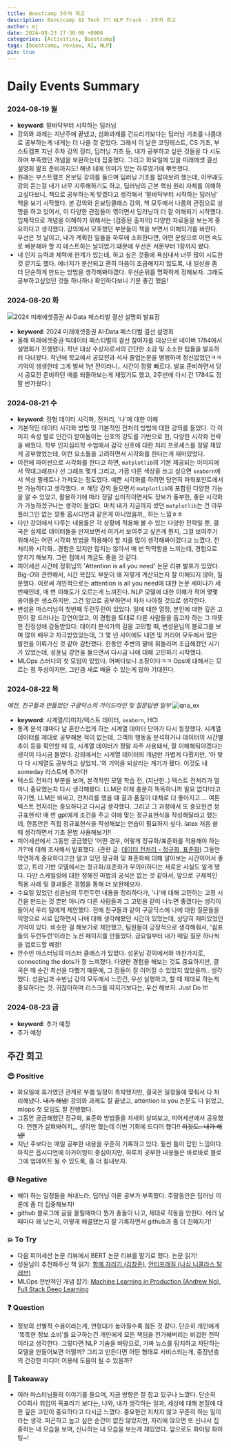 ```yaml
---
title: Boostcamp 3주차 회고
description: Boostcamp AI Tech 7기 NLP Track - 3주차 회고
author: mj
date: 2024-08-23 17:30:00 +0900
categories: [Activities, Boostcamp]
tags: [boostcamp, review, AI, NLP]
pin: true
---
```

# Daily Events Summary

### 2024-08-19 월
- **keyword**: 밑바닥부터 시작하는 딥러닝
- 강의와 과제는 지난주에 끝냈고, 심화과제를 건드리기보다는 딥러닝 기초를 나름대로 공부하는게 내게는 더 나을 것 같았다. 그래서 이 날은 코딩테스트, CS 기초, 부스트캠프 지난 주차 강의 정리, 딥러닝 기초 등, 내가 공부하고 싶은 것들을 다 시도하며 부족했던 개념을 보완하는데 집중했다. 그리고 화요일에 있을 미래에셋 결선 설명회 발표 준비까지도! 해낸 데에 의미가 있는 하루였기에 뿌듯했다. 
- 원래는 부스트캠프 온보딩 강의를 들으며 딥러닝 기초를 잡아보려 했는데, 아무래도 강의 듣는걸 내가 너무 지루해하기도 하고, 딥러닝의 근본 핵심 원리 자체를 이해하고싶다보니, 책으로 공부하는게 맞겠다고 생각해서 '밑바닥부터 시작하는 딥러닝' 책을 보기 시작했다. 본 강의와 온보딩클래스 강의, 책 모두에서 나름의 관점으로 설명을 하고 있어서, 이 다양한 관점들이 엮이면서 딥러닝이 더 잘 이해되기 시작했다. 입체적으로 개념을 이해하기 위해서는 (검증된 출처의) 다양한 자료들을 보는게 중요하다고 생각했다. 강의에서 모호했던 부분들이 책을 보면서 이해되기를 바란다. 우선은 첫 날이고, 내가 계획한 일들을 하루에 소화한다면, 어떤 분량으로 어떤 속도로 배분해야 할 지 테스트하는 날이었기 떄문에 우선은 서문부터 1장까지 봤다.
- 내 인지 능력과 체력에 한계가 있는데, 하고 싶은 것들에 욕심내서 너무 많이 시도한 것 같기도 했다. 에너지가 분산되고 괜히 마음이 조급해지지 않도록, 내 일상을 좀 더 단순하게 만드는 방법을 생각해봐야겠다. 우선순위를 명확하게 정해보자. 그래도 공부하고싶었던 것들 하나하나 확인하다보니 기분 좋긴 했음! 

### 2024-08-20 화
![2024 미래에셋증권 AI·Data 페스티벌 결선 설명회 발표장](/assets/img/2024miraeasset2.jpeg)
- **keyword**: 2024 미래에셋증권 AI·Data 페스티벌 결선 설명회
- 올해 미래에셋증권 빅데이터 페스티벌의 결선 참여자를 대상으로 네이버 1784에서 설명회가 진행됐다. 작년 대상 수상자로서의 간단한 소감 및 소소한 팁들을 발표하러 다녀왔다. 작년에 학교에서 공모전과 석사 졸업논문을 병행하며 정신없었던ㅋㅋ 기억이 생생한데 그게 벌써 1년 전이라니.. 시간이 정말 빠르다. 발표 준비하면서 당시 공모전 준비하던 때를 되돌아보는게 재밌기도 했고, 2주만에 다시 간 1784도 정말 반가웠다:)

### 2024-08-21 수
- **keyword**: 정형 데이터 시각화, 전처리, '나'에 대한 이해
- 기본적인 데이터 시각화 방법 및 기본적인 전처리 방법에 대한 강의를 들었다. 각 이미지 속성 별로 인간이 받아들이는 신호의 강도를 기반으로 한, 다양한 시각화 전략을 배웠다. 학부 인지심리학 수업에서 감각 신호에 대한 처리 프로세스를 정말 재밌게 공부했었는데, 이런 요소들을 고려하면서 시각화를 한다는게 재미있었다.
- 이전에 파이썬으로 시각화를 한다고 하면,  `matplotlib`의 기본 제공되는 이미지에서 막대그래프나 선 그래프 몇개 그리고, 가끔 다른 색상을 쓰고 싶으면 `seaborn`에서 색상 팔레트나 가져오는 정도였다. 예쁜 시각화를 하려면 당연히 파워포인트에서만 가능하다고 생각했다..ㅎ 해당 강의 들으면서 `matplotlib`에 포함된 다양한 기능을 알 수 있었고, 활용하기에 따라 정말 심미적이면서도 정보가 풍부한, 좋은 시각화가 가능하겠구나는 생각이 들었다. 마치 내가 지금까지 썼던 `matplotlib`는 건 아무 플러그인 없는 깡통 옵시디언과 같은게 아니었을까,, 하는 느낌ㅎㅎ
- 다만 강의에서 다루는 내용들은 각 상황에 적용해 볼 수 있는 다양한 전략일 뿐, 결국은 실제로 데이터들을 만져보면서 여기서 보여주고 싶은게 뭔지, 그걸 보여주기 위해서는 어떤 시각화 방법을 적용해야 할 지를 많이 생각해봐야겠다고 느꼈다. 전처리와 시각화.. 경험은 있지만 많지는 않아서 매 번 막막함을 느끼는데, 경험으로 양치기 해보자. 그런 점에서 캐글도 좋을 것 같다.
- 피어세션 시간에 정휘님의 'Attention is all you need' 논문 리뷰 발표가 있었다. Big-$O$와 관련해서, 시간 복잡도 부분이 왜 저렇게 계산되는지 잘 이해되지 않아, 질문했다. 이로써 개인적으로는 attention is all you need에 대한 논문 세미나가 세번째인데, 매 번 이해도가 오르는게 느껴진다. NLP 모델에 대한 이해가 적어 몇몇 용어들은 생소하지만, 그건 앞으로 공부하면서 차차 나아질 것으로 생각한다.
- 변성윤 마스터님의 첫번째 두런두런이 있었다. 일에 대한 열정, 본인에 대한 깊은 고민이 잘 드러나는 강연이었고, 이 경험을 토대로 다른 사람들을 돕고자 하는 그 따뜻한 진정성에 감동받았다. 데이터 분석가의 길을 고민할 때, 변성윤님의 블로그를 보며 많이 배우고 자극받았었는데, 그 몇 년 사이에도 내면 및 커리어 모두에서 많은 발전을 이뤄가신 것 같아 감탄했다. 한동안 주변의 말에 휘둘리며 조급해졌던 시기가 있었는데, 성윤님 강연을 들으면서 다시금 나에 대해 고민하기 시작했다.
- MLOps 스터디의 첫 모임이 있었다. 어쩌다보니 조장이다ㅋㅋ Ops에 대해서는 모르는 점 투성이지만, 그만큼 새로 배울 수 있는게 많아 기대된다.

### 2024-08-22 목
_예전, 친구들과 만들었던 구글닥스의 가이드라인 및 질문답변 일부_
![qna_ex](/assets/img/qna_ex.png)
- **keyword**: 시계열/이미지/텍스트 데이터, `seaborn`, HCI
- 통계 분석 떄마다 날 혼란스럽게 하는 시계열 데이터 단어가 다시 등장했다. 시계열 데이터를 제대로 공부해본 적이 없는데, 고객의 행동을 분석하거나 데이터의 시간별 추이 등을 확인할 때 등, 시계열 데이터가 정말 자주 사용돼서, 잘 이해해둬야겠다는 생각이 다시금 들었다. 강의에서는 시계열 데이터의 개념만 가볍게 다뤘지만, '아 맞다 다 시계열도 공부하고 싶었지..'의 기억을 되살리는 계기가 됐다. 이것도 내 someday 리스트에 추가다!
- 텍스트 전처리 부분을 보며, 본격적인 모델 학습 전, (지난한..) 텍스트 전처리가 얼마나 중요했는지 다시 생각해봤다. LLM은 이제 충분히 똑똑하니까 필요 없다!라고 하기엔, LLM은 비싸고, 전처리를 했을 떄 결과 품질이 대체로 더 좋아지고.... 여튼 텍스트 전처리는 중요하다고 다시금 생각했다. 그리고 그 과정에서 또 중요한건 정규표현식! 매 번 gpt에게 조건을 주고 이에 맞는 정규표현식을 작성해달라고 했는데, 한동안은 직접 정규표현식을 작성해보는 연습이 필요하지 싶다. latex 처음 쓸 때 생각하면서 기초 문법 사용해보기!!
- 피어세션에서 그동안 궁금했던 '어떤 경우, 어떻게 정규화/표준화를 적용해야 하는가?'에 대해 조사해서 발표했다. (관련 글: [데이터 전처리 - 정규화, 표준화](https://minjijeong98.github.io/posts/normalization-and-standardization/)) 그동안 막연하게 중요하다고만 알고 있던 정규화 및 표준화에 대해 알아보는 시간이어서 좋았고, 트리 기반 모델에서는 정규화/표준화가 무의미하다는 새로운 사실도 알게 됐다. 다만 스케일링에 대한 정해진 마법의 공식은 없는 것 같아서, 앞으로 구체적인 적용 사례 및 결과들은 경험을 통해 더 보완해보자.
- 수요일 있었던 성윤님의 두런두런 내용을 정리하다가, '나'에 대해 고민하는 고정 시간을 만드는 것 뿐만 아니라 다른 사람들과 그 고민을 같이 나누면 좋겠다는 생각이 들어서 우리 팀에게 제안했다. 전에 친구들과 같이 구글닥스에 나에 대한 질문들을 익명으로 서로 답하면서 나에 대해 생각해봤던 시간이 있었는데, 상당히 재미있었던 기억이 있다. 비슷한 걸 해보기로 제안했고, 팀원들이 긍정적으로 생각해줘서, '쉼표들의 두런두런'이라는 노션 페이지를 만들었다. 금요일부터 내가 매일 질문 하나씩을 업로드할 예정!
- 안수빈 마스터님의 마스터 클래스가 있었다. 성윤님 강의에서와 마찬가지로, connecting the dots가 잘 느껴졌다. 다양한 경험을 해보는 것도 중요하지만, 결국은 매 순간 최선을 다했기 떄문에, 그 점들이 잘 이어질 수 있었지 않았을까.. 생각했다. 성윤님과 수빈님 강의 모두에서 느낀건, 우선 실행하고, 할 때 제대로 하는게 중요하다는 것. 귀찮아하며 리스크를 따지기보다는, 우선 해보자. Just Do It!

### 2024-08-23 금
- **keyword**: 추가 예정
- 추가 예정


## 주간 회고

### 😍 Positive
- 화요일에 휴가였던 관계로 부캠 일정이 촉박했지만, 결국은 일정들에 맞춰서 다 처리해냈다. ~~내가 해냄!~~ 강의와 과제도 잘 끝냈고, attention is you 논문도 다 읽었고, mlops 첫 모임도 잘 진행했다.
- 그동안 궁금해했던 정규화, 표준화 방법들을 자세히 살펴보고, 피어세션에서 공유했다. 언젠가 살펴봐야지,,, 생각만 했는데 이번 기회에 드디어 했다!! ~~이것도.. 내가 해냄!~~
- 지난 주보다는 매일 공부한 내용을 꾸준히 기록하고 있다. 훨씬 틀이 잡힌 느낌이다. 아직은 옵시디언에 아카이빙이 중심이지만, 하루치 공부한 내용들은 바로바로 블로그에 업데이트 될 수 있도록, 좀 더 힘내보자.

### 😅 Negative
- 해야 하는 일정들을 쳐내느라, 딥러닝 이론 공부가 부족했다. 주말동안은 딥러닝 이론에 좀 더 집중해보자!
- github 블로그에 글을 올릴때마다 뭔가 충돌이 나고, 제대로 작동을 안한다. 에러 날때마다 왜 났는지, 어떻게 해결했는지 잘 기록하면서 github과 좀 더 친해지기!

### 💥 To Try
- 다음 피어세션 논문 리뷰에서 BERT 논문 리뷰를 맡기로 했다. 논문 읽기!
- 성윤님이 추천해주신 책 읽기: [함께 자라기 (김창준)](https://product.kyobobook.co.kr/detail/S000001033071), [안티프래질 (나심 니콜라스 탈레브)](https://product.kyobobook.co.kr/detail/S000000625400)
- MLOps 전반적인 개념 잡기: [Machine Learning in Production (Andrew Ng)](https://www.coursera.org/learn/introduction-to-machine-learning-in-production?action=enroll), [Full Stack Deep Learning](https://fullstackdeeplearning.com/course/2022/)

### ❓ Question
- 정보의 선별적 수용이라는게, 연령대가 높아질수록 힘든 것 같다. 단순히 개인에게 '똑똑한 정보 소비'를 요구하는건 개인에게 모든 책임을 전가해버리는 비겁한 전략이라고 생각한다. 그렇다면 NLP 기술을 바탕으로, 가짜 뉴스를 탐지하고 차단하는 모델을 만들어보면 어떨까? 그리고 만든다면 어떤 형태로 서비스되는게, 중장년층의 건강한 미디어 이용에 도움이 될 수 있을까?

### 💭 Takeaway
- 여러 마스터님들의 이야기를 들으며, 지금 방향은 잘 잡고 있구나 느꼈다. 단순히 OO회사 취업이 목표라기 보다는, 나와, 내가 생각하는 일과, 세상에 대해 본질에 대한 깊은 고민이 중요하다고 다시금 느꼈다. 중요한건 지치지 않고 꾸준히 하는 일이라는 생각. 피곤하고 눕고 싶은 순간이 없진 않았지만, 자리에 앉으면 또 신나서 집중하는 내 모습을 보며, 신나하는 내 모습을 보는게 재밌었다. 앞으로도 화이팅 화이팅~!
